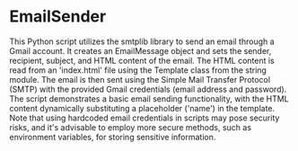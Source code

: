 # EmailSender

This Python script utilizes the smtplib library to send an email through a Gmail account. It creates an EmailMessage object and sets the sender, recipient, subject, and HTML content of the email. The HTML content is read from an 'index.html' file using the Template class from the string module. The email is then sent using the Simple Mail Transfer Protocol (SMTP) with the provided Gmail credentials (email address and password). The script demonstrates a basic email sending functionality, with the HTML content dynamically substituting a placeholder ('name') in the template. Note that using hardcoded email credentials in scripts may pose security risks, and it's advisable to employ more secure methods, such as environment variables, for storing sensitive information.
